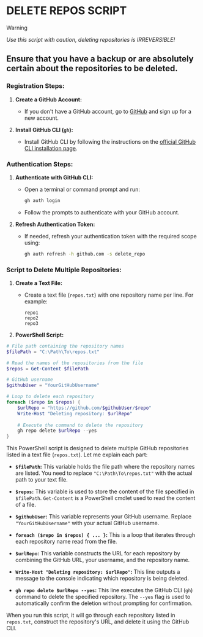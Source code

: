 # DELETE REPOS SCRIPT #

> [!WARNING]
> _Use this script with caution, deleting repositories is IRREVERSIBLE!_
>
> ## Ensure that you have a backup or are absolutely certain about the repositories to be deleted. ##


### Registration Steps:
1. **Create a GitHub Account:**
   - If you don't have a GitHub account, go to [GitHub](https://github.com/) and sign up for a new account.

2. **Install GitHub CLI (`gh`):**
   - Install GitHub CLI by following the instructions on the [official GitHub CLI installation page](https://cli.github.com/manual/installation).

### Authentication Steps:

1. **Authenticate with GitHub CLI:**
   - Open a terminal or command prompt and run:
     ```bash
     gh auth login
     ```
   - Follow the prompts to authenticate with your GitHub account.

2. **Refresh Authentication Token:**
   - If needed, refresh your authentication token with the required scope using:
     ```bash
     gh auth refresh -h github.com -s delete_repo
     ```

### Script to Delete Multiple Repositories:

1. **Create a Text File:**
   - Create a text file (`repos.txt`) with one repository name per line. For example:
     ```
     repo1
     repo2
     repo3
     ```

2. **PowerShell Script:**

```powershell
# File path containing the repository names
$filePath = "C:\Path\To\repos.txt"

# Read the names of the repositories from the file
$repos = Get-Content $filePath

# GitHub username
$githubUser = "YourGitHubUsername"

# Loop to delete each repository
foreach ($repo in $repos) {
    $urlRepo = "https://github.com/$githubUser/$repo"
    Write-Host "Deleting repository: $urlRepo"
    
    # Execute the command to delete the repository
    gh repo delete $urlRepo --yes
}
```

This PowerShell script is designed to delete multiple GitHub repositories listed in a text file (`repos.txt`). Let me explain each part:

- **`$filePath`:** This variable holds the file path where the repository names are listed. You need to replace `"C:\Path\To\repos.txt"` with the actual path to your text file.

- **`$repos`:** This variable is used to store the content of the file specified in `$filePath`. `Get-Content` is a PowerShell cmdlet used to read the content of a file.

- **`$githubUser`:** This variable represents your GitHub username. Replace `"YourGitHubUsername"` with your actual GitHub username.

- **`foreach ($repo in $repos) { ... }`:** This is a loop that iterates through each repository name read from the file.

- **`$urlRepo`:** This variable constructs the URL for each repository by combining the GitHub URL, your username, and the repository name.

- **`Write-Host "Deleting repository: $urlRepo"`:** This line outputs a message to the console indicating which repository is being deleted.

- **`gh repo delete $urlRepo --yes`:** This line executes the GitHub CLI (`gh`) command to delete the specified repository. The `--yes` flag is used to automatically confirm the deletion without prompting for confirmation.

When you run this script, it will go through each repository listed in `repos.txt`, construct the repository's URL, and delete it using the GitHub CLI.
